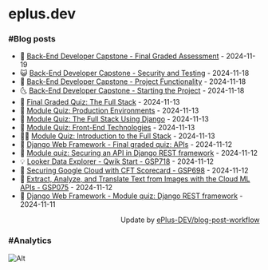 # eplus.dev

### #Blog posts

<!-- BLOG-POST-LIST:START -->
 - 🧰 [Back-End Developer Capstone - Final Graded Assessment](https://eplus.dev/back-end-developer-capstone-final-graded-assessment) - 2024-11-19
 - 😺 [Back-End Developer Capstone - Security and Testing](https://eplus.dev/back-end-developer-capstone-security-and-testing) - 2024-11-18
 - 🗽 [Back-End Developer Capstone - Project Functionality](https://eplus.dev/back-end-developer-capstone-project-functionality) - 2024-11-18
 - 🌜 [Back-End Developer Capstone - Starting the Project](https://eplus.dev/back-end-developer-capstone-starting-the-project) - 2024-11-18
 - 📝 [Final Graded Quiz: The Full Stack](https://eplus.dev/final-graded-quiz-the-full-stack) - 2024-11-13
 - 🚀 [Module Quiz: Production Environments](https://eplus.dev/module-quiz-production-environments) - 2024-11-13
 - 💼 [Module Quiz: The Full Stack Using Django](https://eplus.dev/module-quiz-the-full-stack-using-django) - 2024-11-13
 - 🦣 [Module Quiz: Front-End Technologies](https://eplus.dev/module-quiz-front-end-technologies) - 2024-11-13
 - 👨‍🏫 [Module Quiz: Introduction to the Full Stack](https://eplus.dev/module-quiz-introduction-to-the-full-stack) - 2024-11-13
 - 🔭 [Django Web Framework - Final graded quiz: APIs](https://eplus.dev/django-web-framework-final-graded-quiz-apis) - 2024-11-12
 - 🤡 [Module quiz: Securing an API in Django REST framework](https://eplus.dev/module-quiz-securing-an-api-in-django-rest-framework) - 2024-11-12
 - 💡 [Looker Data Explorer - Qwik Start - GSP718](https://eplus.dev/looker-data-explorer-qwik-start-gsp718) - 2024-11-12
 - 🦣 [Securing Google Cloud with CFT Scorecard - GSP698](https://eplus.dev/securing-google-cloud-with-cft-scorecard-gsp698) - 2024-11-12
 - 💪 [Extract, Analyze, and Translate Text from Images with the Cloud ML APIs - GSP075](https://eplus.dev/extract-analyze-and-translate-text-from-images-with-the-cloud-ml-apis-gsp075) - 2024-11-12
 - 🤡 [Django Web Framework - Module quiz: Django REST framework](https://eplus.dev/django-web-framework-module-quiz-django-rest-framework) - 2024-11-11<!-- BLOG-POST-LIST:END -->

<div align="right">
  Update by <a target="_blank"
    href="https://github.com/ePlus-DEV/blog-post-workflow">ePlus-DEV/blog-post-workflow</a>
</div>

### #Analytics
![Alt](https://repobeats.axiom.co/api/embed/9990f7cddfbad8d834990b10ccad05f81ac1096f.svg "Repobeats analytics image")
